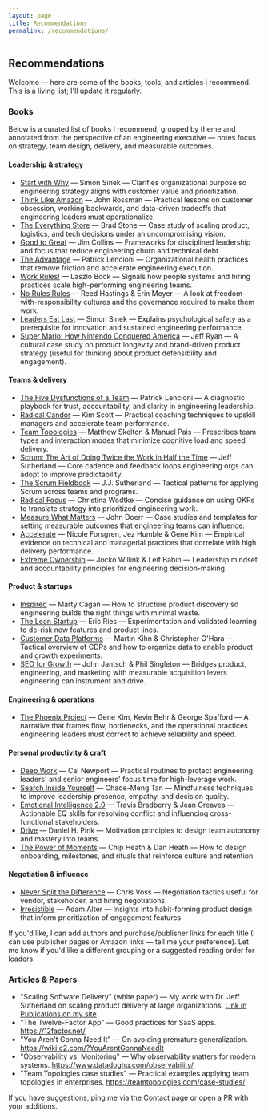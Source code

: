```yaml
---
layout: page
title: Recommendations
permalink: /recommendations/
---
```


## Recommendations

Welcome — here are some of the books, tools, and articles I recommend. This is a living list; I'll update it regularly.

### Books

Below is a curated list of books I recommend, grouped by theme and annotated from the perspective of an engineering executive — notes focus on strategy, team design, delivery, and measurable outcomes.

#### Leadership & strategy

- [Start with Why](https://www.amazon.com/Start-Why-Leaders-Inspire-Everyone/dp/1591846447) — Simon Sinek — Clarifies organizational purpose so engineering strategy aligns with customer value and prioritization.
- [Think Like Amazon](https://www.amazon.com/Think-Like-Amazon-Work-Obsessed/dp/1544514389) — John Rossman — Practical lessons on customer obsession, working backwards, and data-driven tradeoffs that engineering leaders must operationalize.
- [The Everything Store](https://www.amazon.com/Everything-Store-Jeff-Bezos-Amazon/dp/0316219266) — Brad Stone — Case study of scaling product, logistics, and tech decisions under an uncompromising vision.
- [Good to Great](https://www.amazon.com/Good-Great-Some-Companies-Others/dp/0066620996) — Jim Collins — Frameworks for disciplined leadership and focus that reduce engineering churn and technical debt.
- [The Advantage](https://www.amazon.com/Advantage-Organizational-Health-Guide-Leadership/dp/0470941529) — Patrick Lencioni — Organizational health practices that remove friction and accelerate engineering execution.
- [Work Rules!](https://www.amazon.com/Work-Rules-Insights-Inside-Google/dp/1455583608) — Laszlo Bock — Signals how people systems and hiring practices scale high-performing engineering teams.
- [No Rules Rules](https://www.amazon.com/No-Rules-Netflix-Culture-Reinvent/dp/1984877860) — Reed Hastings & Erin Meyer — A look at freedom-with-responsibility cultures and the governance required to make them work.
- [Leaders Eat Last](https://www.amazon.com/Leaders-Eat-Last-Together-Looking/dp/1591848016) — Simon Sinek — Explains psychological safety as a prerequisite for innovation and sustained engineering performance.
- [Super Mario: How Nintendo Conquered America](https://www.amazon.com/Super-Mario-Nintendo-Conquered-America/dp/1592407367) — Jeff Ryan — A cultural case study on product longevity and brand-driven product strategy (useful for thinking about product defensibility and engagement).

#### Teams & delivery

- [The Five Dysfunctions of a Team](https://www.amazon.com/Five-Dysfunctions-Team-Leadership-Fable/dp/0787960756) — Patrick Lencioni — A diagnostic playbook for trust, accountability, and clarity in engineering leadership.
- [Radical Candor](https://www.amazon.com/Radical-Candor-Kind-Direct-Kickass-Bosses/dp/1250103509) — Kim Scott — Practical coaching techniques to upskill managers and accelerate team performance.
- [Team Topologies](https://www.amazon.com/Team-Topologies-Organizing-Business-Technology/dp/1942788819) — Matthew Skelton & Manuel Pais — Prescribes team types and interaction modes that minimize cognitive load and speed delivery.
- [Scrum: The Art of Doing Twice the Work in Half the Time](https://www.amazon.com/Scrum-Doing-Twice-Work-Half/dp/038534645X) — Jeff Sutherland — Core cadence and feedback loops engineering orgs can adopt to improve predictability.
- [The Scrum Fieldbook](https://www.amazon.com/Scrum-Fieldbook-Accelerating-Performance-Defining/dp/111954263X) — J.J. Sutherland — Tactical patterns for applying Scrum across teams and programs.
- [Radical Focus](https://www.amazon.com/Radical-Focus-Achieving-Objectives-Key-Results/dp/0996006025) — Christina Wodtke — Concise guidance on using OKRs to translate strategy into prioritized engineering work.
- [Measure What Matters](https://www.amazon.com/Measure-What-Matters-Simple-Drives/dp/0525536221) — John Doerr — Case studies and templates for setting measurable outcomes that engineering teams can influence.
- [Accelerate](https://www.amazon.com/Accelerate-Software-Performing-Technology-Organizations/dp/1942788339) — Nicole Forsgren, Jez Humble & Gene Kim — Empirical evidence on technical and managerial practices that correlate with high delivery performance.
- [Extreme Ownership](https://www.amazon.com/Extreme-Ownership-U-S-Navy-SEALs-Leadership/dp/1250183863) — Jocko Willink & Leif Babin — Leadership mindset and accountability principles for engineering decision-making.

#### Product & startups

- [Inspired](https://www.amazon.com/Inspired-Create-Products-Customers-Love/dp/1119387507) — Marty Cagan — How to structure product discovery so engineering builds the right things with minimal waste.
- [The Lean Startup](https://www.amazon.com/Lean-Startup-Entrepreneurs-Continuous-Innovation/dp/0307887898) — Eric Ries — Experimentation and validated learning to de-risk new features and product lines.
- [Customer Data Platforms](https://www.amazon.com/Customer-Data-Platforms-People-Transform/dp/1119554990) — Martin Kihn & Christopher O'Hara — Tactical overview of CDPs and how to organize data to enable product and growth experiments.
- [SEO for Growth](https://www.amazon.com/SEO-Growth-Integrated-Search-Marketing/dp/1118961602) — John Jantsch & Phil Singleton — Bridges product, engineering, and marketing with measurable acquisition levers engineering can instrument and drive.

#### Engineering & operations

- [The Phoenix Project](https://www.amazon.com/Phoenix-Project-DevOps-Helping-Business/dp/1942788290) — Gene Kim, Kevin Behr & George Spafford — A narrative that frames flow, bottlenecks, and the operational practices engineering leaders must correct to achieve reliability and speed.

#### Personal productivity & craft

- [Deep Work](https://www.amazon.com/Deep-Work-Focused-Success-Distracted/dp/1455586692) — Cal Newport — Practical routines to protect engineering leaders' and senior engineers' focus time for high-leverage work.
- [Search Inside Yourself](https://www.amazon.com/Search-Inside-Yourself-Performance-Professional/dp/0062116932) — Chade-Meng Tan — Mindfulness techniques to improve leadership presence, empathy, and decision quality.
- [Emotional Intelligence 2.0](https://www.amazon.com/Emotional-Intelligence-2-0-Travis-Bradberry/dp/0974320625) — Travis Bradberry & Jean Greaves — Actionable EQ skills for resolving conflict and influencing cross-functional stakeholders.
- [Drive](https://www.amazon.com/Drive-Surprising-Truth-What-Motivates/dp/1594484805) — Daniel H. Pink — Motivation principles to design team autonomy and mastery into teams.
- [The Power of Moments](https://www.amazon.com/Power-Moments-Customers-Connection-Extraordinary/dp/1501147765) — Chip Heath & Dan Heath — How to design onboarding, milestones, and rituals that reinforce culture and retention.


#### Negotiation & influence

- [Never Split the Difference](https://www.amazon.com/Never-Split-Difference-Negotiating-Depended/dp/0062407805) — Chris Voss — Negotiation tactics useful for vendor, stakeholder, and hiring negotiations.
- [Irresistible](https://www.amazon.com/Irresistible-Rise-Addictive-Technology-Business/dp/1594206647) — Adam Alter — Insights into habit-forming product design that inform prioritization of engagement features.

If you'd like, I can add authors and purchase/publisher links for each title (I can use publisher pages or Amazon links — tell me your preference). Let me know if you'd like a different grouping or a suggested reading order for leaders.


### Articles & Papers

- "Scaling Software Delivery" (white paper) — My work with Dr. Jeff Sutherland on scaling product delivery at large organizations. [Link in Publications on my site](/assets/Certifications/David_Juan_Whitepaper.pdf)
- "The Twelve-Factor App" — Good practices for SaaS apps. https://12factor.net/
- "You Aren't Gonna Need It" — On avoiding premature generalization. https://wiki.c2.com/?YouArentGonnaNeedIt
- "Observability vs. Monitoring" — Why observability matters for modern systems. https://www.datadoghq.com/observability/
- "Team Topologies case studies" — Practical examples applying team topologies in enterprises. https://teamtopologies.com/case-studies/

If you have suggestions, ping me via the Contact page or open a PR with your additions.
